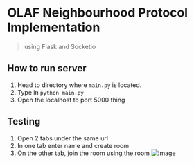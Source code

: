 # OLAF Neighbourhood Protocol Implementation
>using Flask and Socketio
## How to run server
1. Head to directory where `main.py` is located.
2. Type in `python main.py`
3. Open the localhost to port 5000 thing
## Testing
1. Open 2 tabs under the same url
2. In one tab enter name and create room
3. On the other tab, join the room using the room
![image](https://github.com/user-attachments/assets/1eafd483-fadf-4033-8afa-739caa08d5b9)
